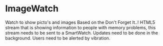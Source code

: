 # ImageWatch
Watch to show picto's and images
Based on the Don't Forget It..! HTML5 stream that is showing information to people with memory problems, this stream needs to be sent to a SmartWatch. Updates need to be done in the background. Users need to be alerted by vibration.
